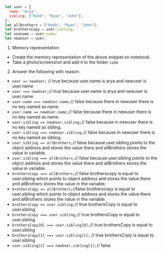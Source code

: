```js
let user = {
  name: "Arya",
  sibling: ["Robb", "Ryan", "John"],
};
let allBrothers = ["Robb", "Ryan", "John"];
let brothersCopy = user.sibling;
let usename = user.name;
let newUser = user;
```

1. Memory representation

- Create the memory representation of the above snippet on notebook.
- Take a photo/screenshot and add it to the folder `code`

<!-- To add this image here use ![name](./hello.jpg) -->

2. Answer the following with reason:

- `user == newUser;` // true because user.name is arya and newuser is user.name
- `user === newUser;`// true because user.name is arya and newuser is user.name
- `user.name === newUser.name;`// false because there in newuser there is no key named as name.
- `user.name == newUser.name;`// false because there in newuser there is no key named as name.
- `user.sibling == newUser.sibling;`// false because in newuser there is no key named as sibling.
- `user.sibling === newUser.sibling;`// false because in newuser there is no key named as sibling.
- `user.sibling == allBrothers;`// false because user.sibling points to the objrct address and stores the value there and allBrothers stores the value in variable.
- `user.sibling === allBrothers;`// false because user.sibling points to the objrct address and stores the value there and allBrothers stores the value in variable.
- `brothersCopy === allBrothers;`// false brotherscopy is equal to user.sibling which points to object address and stores the value there and allBrothers stores the value in the variable.
- `brothersCopy == allBrothers;`//false brotherscopy is equal to user.sibling which points to object address and stores the value there and allBrothers stores the value in the variable.
- `brothersCopy == user.sibling;`// true brothersCopy is equal to user.sibling
- `brothersCopy === user.sibling;`// true brothersCopy is equal to user.sibling
- `brothersCopy[0] === user.sibling[0];`// true brothersCopy is equal to user.sibling
- `brothersCopy[1] === user.sibling[1];` // true brothersCopy is equal to user.sibling
- `user.sibling[1] === newUser.sibling[1];`// false
